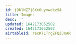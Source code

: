 ```yaml
---
id: j9klNZ7j8Xc0uyvwdkz9A
title: Images
desc: ''
updated: 1642173052502
created: 1642173052502
airtableId: recK7LTrgZFQJJnAR
---
```


